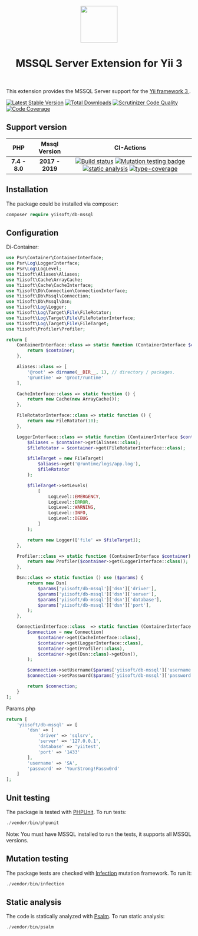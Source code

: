 <p align="center">
    <a href="https://github.com/yiisoft" target="_blank">
        <img src="https://avatars0.githubusercontent.com/u/6154722" height="100px">
    </a>
    <h1 align="center">MSSQL Server Extension for Yii 3</h1>
    <br>
</p>

This extension provides the MSSQL Server support for the [Yii framework 3 ](http://www.yiiframework.com).

[![Latest Stable Version](https://poser.pugx.org/yiisoft/db-mssql/v/stable.png)](https://packagist.org/packages/yiisoft/db-mssql)
[![Total Downloads](https://poser.pugx.org/yiisoft/db-mssql/downloads.png)](https://packagist.org/packages/yiisoft/db-mssql)
[![Scrutinizer Code Quality](https://scrutinizer-ci.com/g/yiisoft/db-mssql/badges/quality-score.png?b=master)](https://scrutinizer-ci.com/g/yiisoft/db-mssql/?branch=master)
[![Code Coverage](https://scrutinizer-ci.com/g/yiisoft/db-mssql/badges/coverage.png?b=master)](https://scrutinizer-ci.com/g/yiisoft/db-mssql/?branch=master)


## Support version

|  PHP | Mssql Version            |  CI-Actions
|:----:|:------------------------:|:---:|
|**7.4 - 8.0**| **2017 - 2019**|[![Build status](https://github.com/yiisoft/db-mssql/workflows/build/badge.svg)](https://github.com/yiisoft/db-mssql/actions/runs/239488310) [![Mutation testing badge](https://img.shields.io/endpoint?style=flat&url=https%3A%2F%2Fbadge-api.stryker-mutator.io%2Fgithub.com%2Fyiisoft%2Fdb-mssql%2Fmaster)](https://dashboard.stryker-mutator.io/reports/github.com/yiisoft/db-mssql/master) [![static analysis](https://github.com/yiisoft/db-mssql/workflows/static%20analysis/badge.svg)](https://github.com/yiisoft/db-mssql/actions?query=workflow%3A%22static+analysis%22) [![type-coverage](https://shepherd.dev/github/yiisoft/db-mssql/coverage.svg)](https://shepherd.dev/github/yiisoft/db-mssql)


## Installation

The package could be installed via composer:

```php
composer require yiisoft/db-mssql
```

## Configuration

Di-Container:

```php
use Psr\Container\ContainerInterface;
use Psr\Log\LoggerInterface;
use Psr\Log\LogLevel;
use Yiisoft\Aliases\Aliases;
use Yiisoft\Cache\ArrayCache;
use Yiisoft\Cache\CacheInterface;
use Yiisoft\Db\Connection\ConnectionInterface;
use Yiisoft\Db\Mssql\Connection;
use Yiisoft\Db\Mssql\Dsn;
use Yiisoft\Log\Logger;
use Yiisoft\Log\Target\File\FileRotator;
use Yiisoft\Log\Target\File\FileRotatorInterface;
use Yiisoft\Log\Target\File\FileTarget;
use Yiisoft\Profiler\Profiler;

return [
    ContainerInterface::class => static function (ContainerInterface $container) {
        return $container;
    },

    Aliases::class => [
        '@root' => dirname(__DIR__, 1), // directory / packages.
        '@runtime' => '@root/runtime'
    ],

    CacheInterface::class => static function () {
        return new Cache(new ArrayCache());
    },

    FileRotatorInterface::class => static function () {
        return new FileRotator(10);
    },

    LoggerInterface::class => static function (ContainerInterface $container) {
        $aliases = $container->get(Aliases::class);
        $fileRotator = $container->get(FileRotatorInterface::class);

        $fileTarget = new FileTarget(
            $aliases->get('@runtime/logs/app.log'),
            $fileRotator
        );

        $fileTarget->setLevels(
            [
                LogLevel::EMERGENCY,
                LogLevel::ERROR,
                LogLevel::WARNING,
                LogLevel::INFO,
                LogLevel::DEBUG
            ]
        );

        return new Logger(['file' => $fileTarget]);
    },

    Profiler::class => static function (ContainerInterface $container) {
        return new Profiler($container->get(LoggerInterface::class));
    },

    Dsn::class => static function () use ($params) {
        return new Dsn(
            $params['yiisoft/db-mssql']['dsn']['driver'],
            $params['yiisoft/db-mssql']['dsn']['server'],
            $params['yiisoft/db-mssql']['dsn']['database'],
            $params['yiisoft/db-mssql']['dsn']['port'],
        );
    },

    ConnectionInterface::class  => static function (ContainerInterface $container) use ($params) {
        $connection = new Connection(
            $container->get(CacheInterface::class),
            $container->get(LoggerInterface::class),
            $container->get(Profiler::class),
            $container->get(Dsn::class)->getDsn(),
        );

        $connection->setUsername($params['yiisoft/db-mssql']['username']);
        $connection->setPassword($params['yiisoft/db-mssql']['password']);

        return $connection;
    }
];
```

Params.php

```php
return [
    'yiisoft/db-mssql' => [
        'dsn' => [
            'driver' => 'sqlsrv',
            'server' => '127.0.0.1',
            'database' => 'yiitest',
            'port' => '1433'
        ],
        'username' => 'SA',
        'password' => 'YourStrong!Passw0rd'
    ]
];
```

## Unit testing

The package is tested with [PHPUnit](https://phpunit.de/). To run tests:

```php
./vendor/bin/phpunit
```

Note: You must have MSSQL installed to run the tests, it supports all MSSQL versions.

## Mutation testing

The package tests are checked with [Infection](https://infection.github.io/) mutation framework. To run it:

```php
./vendor/bin/infection
```

## Static analysis

The code is statically analyzed with [Psalm](https://psalm.dev/docs/). To run static analysis:

```php
./vendor/bin/psalm
```
